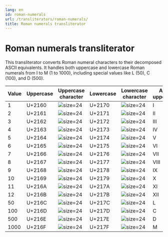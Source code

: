 ```yaml
---
lang: en
id: roman-numerals
url: /transliterators/roman-numerals/
title: Roman numerals transliterator
---
```

# Roman numerals transliterator

This transliterator converts Roman numeral characters to their decomposed ASCII equivalents. It handles both uppercase and lowercase Roman numerals from I to M (1 to 1000), including special values like L (50), C (100), and D (500).

| Value | Uppercase | Uppercase character | Lowercase | Lowercase character | ASCII uppercase | ASCII lowercase |
| --- | --- | --- | --- | --- | --- | --- |
| 1 | U+2160 | ![size=24](/assets/img/genglyphsvg/u2160.svg) | U+2170 | ![size=24](/assets/img/genglyphsvg/u2170.svg) | I | i |
| 2 | U+2161 | ![size=24](/assets/img/genglyphsvg/u2161.svg) | U+2171 | ![size=24](/assets/img/genglyphsvg/u2171.svg) | II | ii |
| 3 | U+2162 | ![size=24](/assets/img/genglyphsvg/u2162.svg) | U+2172 | ![size=24](/assets/img/genglyphsvg/u2172.svg) | III | iii |
| 4 | U+2163 | ![size=24](/assets/img/genglyphsvg/u2163.svg) | U+2173 | ![size=24](/assets/img/genglyphsvg/u2173.svg) | IV | iv |
| 5 | U+2164 | ![size=24](/assets/img/genglyphsvg/u2164.svg) | U+2174 | ![size=24](/assets/img/genglyphsvg/u2174.svg) | V | v |
| 6 | U+2165 | ![size=24](/assets/img/genglyphsvg/u2165.svg) | U+2175 | ![size=24](/assets/img/genglyphsvg/u2175.svg) | VI | vi |
| 7 | U+2166 | ![size=24](/assets/img/genglyphsvg/u2166.svg) | U+2176 | ![size=24](/assets/img/genglyphsvg/u2176.svg) | VII | vii |
| 8 | U+2167 | ![size=24](/assets/img/genglyphsvg/u2167.svg) | U+2177 | ![size=24](/assets/img/genglyphsvg/u2177.svg) | VIII | viii |
| 9 | U+2168 | ![size=24](/assets/img/genglyphsvg/u2168.svg) | U+2178 | ![size=24](/assets/img/genglyphsvg/u2178.svg) | IX | ix |
| 10 | U+2169 | ![size=24](/assets/img/genglyphsvg/u2169.svg) | U+2179 | ![size=24](/assets/img/genglyphsvg/u2179.svg) | X | x |
| 11 | U+216A | ![size=24](/assets/img/genglyphsvg/u216a.svg) | U+217A | ![size=24](/assets/img/genglyphsvg/u217a.svg) | XI | xi |
| 12 | U+216B | ![size=24](/assets/img/genglyphsvg/u216b.svg) | U+217B | ![size=24](/assets/img/genglyphsvg/u217b.svg) | XII | xii |
| 50 | U+216C | ![size=24](/assets/img/genglyphsvg/u216c.svg) | U+217C | ![size=24](/assets/img/genglyphsvg/u217c.svg) | L | l |
| 100 | U+216D | ![size=24](/assets/img/genglyphsvg/u216d.svg) | U+217D | ![size=24](/assets/img/genglyphsvg/u217d.svg) | C | c |
| 500 | U+216E | ![size=24](/assets/img/genglyphsvg/u216e.svg) | U+217E | ![size=24](/assets/img/genglyphsvg/u217e.svg) | D | d |
| 1000 | U+216F | ![size=24](/assets/img/genglyphsvg/u216f.svg) | U+217F | ![size=24](/assets/img/genglyphsvg/u217f.svg) | M | m |
